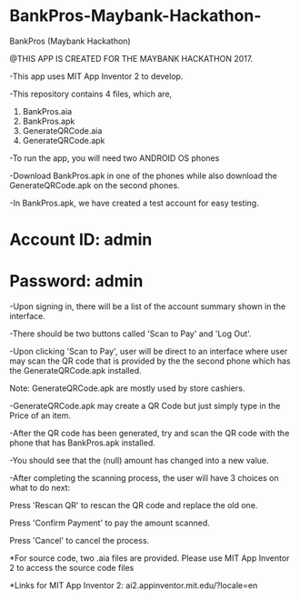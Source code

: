 # BankPros-Maybank-Hackathon-
BankPros (Maybank Hackathon)

@THIS APP IS CREATED FOR THE MAYBANK HACKATHON 2017.

-This app uses MIT App Inventor 2 to develop.

-This repository contains 4 files, which are,

1. BankPros.aia
2. BankPros.apk
3. GenerateQRCode.aia
4. GenerateQRCode.apk

-To run the app, you will need two ANDROID OS phones

-Download BankPros.apk in one of the phones while also download the GenerateQRCode.apk on the second phones.

-In BankPros.apk, we have created a test account for easy testing.

Account ID: admin
===================
Password: admin
==================

-Upon signing in, there will be a list of the account summary shown in the interface.

-There should be two buttons called 'Scan to Pay' and 'Log Out'.

-Upon clicking 'Scan to Pay', user will be direct to an interface where user may scan the QR code that is provided by the
the second phone which has the GenerateQRCode.apk installed.

Note: GenerateQRCode.apk are mostly used by store cashiers.

-GenerateQRCode.apk may create a QR Code but just simply type in the Price of an item.

-After the QR code has been generated, try and scan the QR code with the phone that has BankPros.apk installed.

-You should see that the (null) amount has changed into a new value.

-After completing the scanning process, the user will have 3 choices on what to do next:

Press 'Rescan QR' to rescan the QR code and replace the old one.

Press 'Confirm Payment' to pay the amount scanned.

Press 'Cancel' to cancel the process.


*For source code, two .aia files are provided. Please use MIT App Inventor 2 to access the source code files

*Links for MIT App Inventor 2: ai2.appinventor.mit.edu/?locale=en
